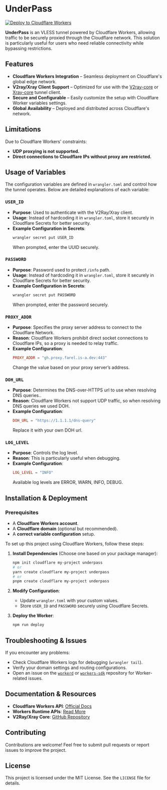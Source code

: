 # UnderPass

[![Deploy to Cloudflare Workers](https://deploy.workers.cloudflare.com/button)](https://deploy.workers.cloudflare.com/?url=https://github.com/FarelRA/underpass/tree/main)

**UnderPass** is an VLESS tunnel powered by Cloudflare Workers, allowing traffic to be securely proxied through the Cloudflare network. This solution is particularly useful for users who need reliable connectivity while bypassing restrictions.

## Features

- **Cloudflare Workers Integration** – Seamless deployment on Cloudflare's global edge network.
- **V2ray/Xray Client Support** – Optimized for use with the [V2ray-core](https://github.com/v2fly/v2ray-core) or [Xray-core](https://github.com/XTLS/Xray-core) tunnel client.
- **Secure and Configurable** – Easily customize the setup with Cloudflare Worker variables settings.
- **Global Availability** – Deployed and distributed across Cloudflare's network.

## Limitations

Due to Cloudflare Workers' constraints:
- **UDP proxying is not supported.**
- **Direct connections to Cloudflare IPs without proxy are restricted.**

## Usage of Variables

The configuration variables are defined in `wrangler.toml` and control how the tunnel operates. Below are detailed explanations of each variable:

### `USER_ID`

- **Purpose**: Used to authenticate with the V2Ray/Xray client.
- **Usage**: Instead of hardcoding it in `wrangler.toml`, store it securely in Cloudflare Secrets for better security.
- **Example Configuration in Secrets**:
  ```sh
  wrangler secret put USER_ID
  ```
  When prompted, enter the UUID securely.

### `PASSWORD`

- **Purpose**: Password used to protect `/info` path.
- **Usage**: Instead of hardcoding it in `wrangler.toml`, store it securely in Cloudflare Secrets for better security.
- **Example Configuration in Secrets**:
  ```sh
  wrangler secret put PASSWORD
  ```
  When prompted, enter the password securely.

### `PROXY_ADDR`

- **Purpose**: Specifies the proxy server address to connect to the Cloudflare Network.
- **Reason**: Cloudflare Workers prohibit direct socket connections to Cloudflare IPs, so a proxy is needed to relay traffic.
- **Example Configuration**:
  ```toml
  PROXY_ADDR = "gh.proxy.farel.is-a.dev:443"
  ```
  Change the value based on your proxy server’s address.

### `DOH_URL`

- **Purpose**: Determines the DNS-over-HTTPS url to use when resolving DNS queries..
- **Reason**: Cloudflare Workers not support UDP traffic, so when resolving DNS queries we used DOH.
- **Example Configuration**:
  ```toml
  DOH_URL = "https://1.1.1.1/dns-query"
  ```
  Replace it with your own DOH url.

### `LOG_LEVEL`

- **Purpose**: Controls the log level.
- **Reason**: This is particularly useful when debugging.
- **Example Configuration**:
  ```toml
  LOG_LEVEL = "INFO"
  ```
  Available log levels are ERROR, WARN, INFO, DEBUG.

## Installation & Deployment

### Prerequisites
- A **Cloudflare Workers account**.
- A **Cloudflare domain** (optional but recommended).
- A **correct variable configuration** setup.

To set up this project using Cloudflare Workers, follow these steps:

1. **Install Dependencies** (Choose one based on your package manager):

   ```sh
   npm init cloudflare my-project underpass
   # or
   yarn create cloudflare my-project underpass
   # or
   pnpm create cloudflare my-project underpass
   ```

2. **Modify Configuration**:

   - Update `wrangler.toml` with your custom values.
   - Store `USER_ID` and `PASSWORD` securely using Cloudflare Secrets.

3. **Deploy the Worker**:

   ```sh
   npm run deploy
   ```

## Troubleshooting & Issues

If you encounter any problems:
- Check Cloudflare Workers logs for debugging (`wrangler tail`).
- Verify your domain settings and routing configurations.
- Open an issue on the [`workerd`](https://github.com/cloudflare/workerd) or [`workers-sdk`](https://github.com/cloudflare/workers-sdk) repository for Worker-related issues.

## Documentation & Resources

- **Cloudflare Workers API**: [Official Docs](https://developers.cloudflare.com/workers/)
- **Workers Runtime APIs**: [Read More](https://developers.cloudflare.com/workers/runtime-apis/)
- **V2Ray/Xray Core**: [GitHub Repository](https://github.com/XTLS/Xray-core)

## Contributing

Contributions are welcome! Feel free to submit pull requests or report issues to improve the project.

## License

This project is licensed under the MIT License. See the `LICENSE` file for details.
